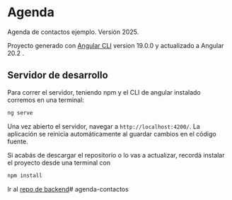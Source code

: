 # Agenda
Agenda de contactos ejemplo. Versión 2025.

Proyecto generado con [Angular CLI](https://github.com/angular/angular-cli) version 19.0.0 y actualizado a Angular 20.2 .

## Servidor de desarrollo

Para correr el servidor, teniendo npm y el CLI de angular instalado corremos en una terminal:

```bash
ng serve
```

Una vez abierto el servidor, navegar a `http://localhost:4200/`. La aplicación se reinicia automáticamente al guardar cambios en el código fuente.

Si acabás de descargar el repositorio o lo vas a actualizar, recordá instalar el proyecto desde una terminal con

```bash
npm install
```


Ir al [repo de backend](https://github.com/NicolasBologna/AgendaApi)#   a g e n d a - c o n t a c t o s  
 